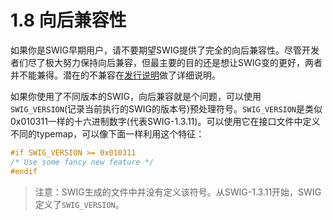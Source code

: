 # 1.8 向后兼容性

如果你是SWIG早期用户，请不要期望SWIG提供了完全的向后兼容性。尽管开发者们尽了极大努力保持向后兼容，但最主要的目的还是想让SWIG变的更好，两者并不能兼得。潜在的不兼容在[发行说明](#release-note)做了详细说明。

如果你使用了不同版本的SWIG，向后兼容就是个问题，可以使用`SWIG_VERSION`(记录当前执行的SWIG的版本号)预处理符号。`SWIG_VERSION`是类似0x010311一样的十六进制数字(代表SWIG-1.3.11)。可以使用它在接口文件中定义不同的typemap，可以像下面一样利用这个特征：

```c
#if SWIG_VERSION >= 0x010311
/* Use some fancy new feature */
#endif
```

>注意：SWIG生成的文件中并没有定义该符号。从SWIG-1.3.11开始，SWIG定义了`SWIG_VERSION`。
>
>

